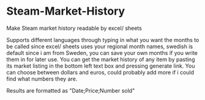 # Steam-Market-History
Make Steam market history readable by excel/ sheets

Supports different languages through typing in what you want the months to be called since excel/ sheets uses your regional month names, swedish is default since i am from Sweden, you can save your own months if you write them in for later use. You can get the market history of any item by pasting its market listing in the bottom left text box and pressing generate link. You can choose between dollars and euros, could probably add more if i could find what numbers they are. 

Results are formatted as "Date;Price;Number sold"

